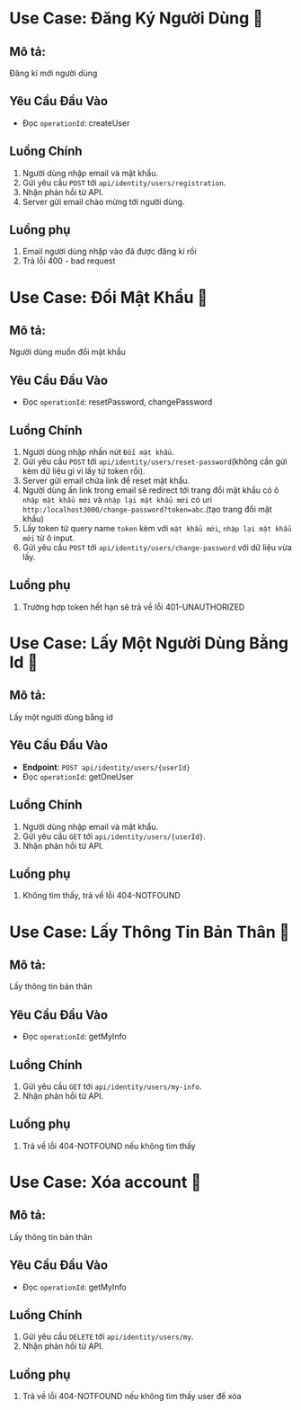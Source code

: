 # Use Case: Đăng Ký Người Dùng 📌
## Mô tả: 
Đăng kí mới người dùng
## Yêu Cầu Đầu Vào
-  Đọc `operationId`:  createUser 

## Luồng Chính
1. Người dùng nhập email và mật khẩu.
2. Gửi yêu cầu `POST` tới `api/identity/users/registration`.
3. Nhận phản hồi từ API.
4. Server gửi email chào mừng tới người dùng.
 
## Luồng phụ
1. Email người dùng nhập vào đã được đăng kí rồi
2. Trả lỗi 400 - bad request

# Use Case: Đổi Mật Khẩu 📌
## Mô tả: 
Người dùng muốn đổi mật khẩu
## Yêu Cầu Đầu Vào
- Đọc `operationId`:  resetPassword, changePassword 

## Luồng Chính
1. Người dùng nhập nhấn nút `Đổi mật khẩu`.
2. Gửi yêu cầu `POST` tới `api/identity/users/reset-password`(không cần gửi kèm dữ liệu gì vì lấy từ token rồi).
3. Server gửi email chứa link để reset mật khẩu.
4. Người dùng ấn link trong email sẽ redirect tới trang đổi mật khẩu có ô `nhập mật khẩu mới` và `nhập lại mật khẩu mới` có uri `http:/localhost3000/change-password?token=abc`.(tạo trang đổi mật khẩu)
5. Lấy token từ query name `token` kèm với `mật khẩu mới`, `nhập lại mật khẩu mới` từ ô input.
6.  Gửi yêu cầu `POST` tới `api/identity/users/change-password` với dữ liệu vừa lấy.

## Luồng phụ
1. Trường hợp token hết hạn sẽ trả về lỗi 401-UNAUTHORIZED


# Use Case: Lấy Một Người Dùng Bằng Id 📌
## Mô tả: 
Lấy một người dùng bằng id
## Yêu Cầu Đầu Vào
- **Endpoint**: `POST api/identity/users/{userId}`
-  Đọc `operationId`:  getOneUser 

## Luồng Chính
1. Người dùng nhập email và mật khẩu.
2. Gửi yêu cầu `GET` tới `api/identity/users/{userId}`.
3. Nhận phản hồi từ API.
 
## Luồng phụ
1. Không tìm thấy, trả về lỗi 404-NOTFOUND

# Use Case: Lấy Thông Tin Bản Thân 📌
## Mô tả: 
Lấy thông tin bản thân
## Yêu Cầu Đầu Vào
-  Đọc `operationId`:  getMyInfo 

## Luồng Chính
1. Gửi yêu cầu `GET` tới `api/identity/users/my-info`.
2. Nhận phản hồi từ API.
 
## Luồng phụ
1. Trả về lỗi 404-NOTFOUND nếu không tìm thấy

# Use Case: Xóa account 📌
## Mô tả: 
Lấy thông tin bản thân
## Yêu Cầu Đầu Vào
-  Đọc `operationId`:  getMyInfo 

## Luồng Chính
1. Gửi yêu cầu `DELETE` tới `api/identity/users/my`.
2. Nhận phản hồi từ API.
 
## Luồng phụ
1. Trả về lỗi 404-NOTFOUND nếu không tìm thấy user để xóa
